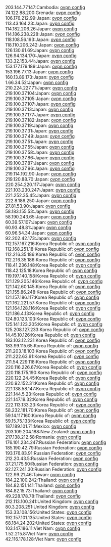 203.144.77.147:Cambodia: [ovpn config](vpn/203_144_77_147.ovpn)  
74.122.88.200:Grenada: [ovpn config](vpn/74_122_88_200.ovpn)  
106.176.212.99:Japan: [ovpn config](vpn/106_176_212_99.ovpn)  
113.43.164.23:Japan: [ovpn config](vpn/113_43_164_23.ovpn)  
114.182.206.26:Japan: [ovpn config](vpn/114_182_206_26.ovpn)  
114.186.238.228:Japan: [ovpn config](vpn/114_186_238_228.ovpn)  
118.108.56.193:Japan: [ovpn config](vpn/118_108_56_193.ovpn)  
118.110.206.242:Japan: [ovpn config](vpn/118_110_206_242.ovpn)  
126.130.61.69:Japan: [ovpn config](vpn/126_130_61_69.ovpn)  
126.94.134.170:Japan: [ovpn config](vpn/126_94_134_170.ovpn)  
133.32.153.44:Japan: [ovpn config](vpn/133_32_153_44.ovpn)  
153.177.179.189:Japan: [ovpn config](vpn/153_177_179_189.ovpn)  
153.196.77.13:Japan: [ovpn config](vpn/153_196_77_13.ovpn)  
160.13.89.173:Japan: [ovpn config](vpn/160_13_89_173.ovpn)  
1.66.34.52:Japan: [ovpn config](vpn/1_66_34_52.ovpn)  
210.224.227.71:Japan: [ovpn config](vpn/210_224_227_71.ovpn)  
219.100.37.104:Japan: [ovpn config](vpn/219_100_37_104.ovpn)  
219.100.37.105:Japan: [ovpn config](vpn/219_100_37_105.ovpn)  
219.100.37.107:Japan: [ovpn config](vpn/219_100_37_107.ovpn)  
219.100.37.13:Japan: [ovpn config](vpn/219_100_37_13.ovpn)  
219.100.37.177:Japan: [ovpn config](vpn/219_100_37_177.ovpn)  
219.100.37.182:Japan: [ovpn config](vpn/219_100_37_182.ovpn)  
219.100.37.19:Japan: [ovpn config](vpn/219_100_37_19.ovpn)  
219.100.37.31:Japan: [ovpn config](vpn/219_100_37_31.ovpn)  
219.100.37.49:Japan: [ovpn config](vpn/219_100_37_49.ovpn)  
219.100.37.51:Japan: [ovpn config](vpn/219_100_37_51.ovpn)  
219.100.37.55:Japan: [ovpn config](vpn/219_100_37_55.ovpn)  
219.100.37.58:Japan: [ovpn config](vpn/219_100_37_58.ovpn)  
219.100.37.86:Japan: [ovpn config](vpn/219_100_37_86.ovpn)  
219.100.37.87:Japan: [ovpn config](vpn/219_100_37_87.ovpn)  
219.100.37.96:Japan: [ovpn config](vpn/219_100_37_96.ovpn)  
219.114.192.90:Japan: [ovpn config](vpn/219_114_192_90.ovpn)  
219.120.88.70:Japan: [ovpn config](vpn/219_120_88_70.ovpn)  
220.254.220.117:Japan: [ovpn config](vpn/220_254_220_117.ovpn)  
221.103.230.247:Japan: [ovpn config](vpn/221_103_230_247.ovpn)  
221.252.35.45:Japan: [ovpn config](vpn/221_252_35_45.ovpn)  
222.8.186.250:Japan: [ovpn config](vpn/222_8_186_250.ovpn)  
27.81.53.90:Japan: [ovpn config](vpn/27_81_53_90.ovpn)  
58.183.155.53:Japan: [ovpn config](vpn/58_183_155_53.ovpn)  
58.190.243.65:Japan: [ovpn config](vpn/58_190_243_65.ovpn)  
60.39.57.107:Japan: [ovpn config](vpn/60_39_57_107.ovpn)  
60.93.48.81:Japan: [ovpn config](vpn/60_93_48_81.ovpn)  
60.96.54.34:Japan: [ovpn config](vpn/60_96_54_34.ovpn)  
92.202.42.173:Japan: [ovpn config](vpn/92_202_42_173.ovpn)  
112.157.167.216:Korea Republic of: [ovpn config](vpn/112_157_167_216.ovpn)  
112.168.251.18:Korea Republic of: [ovpn config](vpn/112_168_251_18.ovpn)  
112.216.35.186:Korea Republic of: [ovpn config](vpn/112_216_35_186.ovpn)  
112.216.35.186:Korea Republic of: [ovpn config](vpn/112_216_35_186.ovpn)  
118.41.236.148:Korea Republic of: [ovpn config](vpn/118_41_236_148.ovpn)  
118.42.125.18:Korea Republic of: [ovpn config](vpn/118_42_125_18.ovpn)  
119.197.140.158:Korea Republic of: [ovpn config](vpn/119_197_140_158.ovpn)  
121.129.205.146:Korea Republic of: [ovpn config](vpn/121_129_205_146.ovpn)  
121.142.60.145:Korea Republic of: [ovpn config](vpn/121_142_60_145.ovpn)  
121.155.86.248:Korea Republic of: [ovpn config](vpn/121_155_86_248.ovpn)  
121.157.186.117:Korea Republic of: [ovpn config](vpn/121_157_186_117.ovpn)  
121.162.221.57:Korea Republic of: [ovpn config](vpn/121_162_221_57.ovpn)  
121.164.128.116:Korea Republic of: [ovpn config](vpn/121_164_128_116.ovpn)  
121.186.4.13:Korea Republic of: [ovpn config](vpn/121_186_4_13.ovpn)  
124.80.123.103:Korea Republic of: [ovpn config](vpn/124_80_123_103.ovpn)  
125.141.123.205:Korea Republic of: [ovpn config](vpn/125_141_123_205.ovpn)  
125.208.127.233:Korea Republic of: [ovpn config](vpn/125_208_127_233.ovpn)  
14.45.10.126:Korea Republic of: [ovpn config](vpn/14_45_10_126.ovpn)  
183.103.12.231:Korea Republic of: [ovpn config](vpn/183_103_12_231.ovpn)  
183.99.115.65:Korea Republic of: [ovpn config](vpn/183_99_115_65.ovpn)  
211.203.18.103:Korea Republic of: [ovpn config](vpn/211_203_18_103.ovpn)  
211.222.63.91:Korea Republic of: [ovpn config](vpn/211_222_63_91.ovpn)  
211.54.229.118:Korea Republic of: [ovpn config](vpn/211_54_229_118.ovpn)  
220.116.226.67:Korea Republic of: [ovpn config](vpn/220_116_226_67.ovpn)  
220.118.175.190:Korea Republic of: [ovpn config](vpn/220_118_175_190.ovpn)  
220.122.24.45:Korea Republic of: [ovpn config](vpn/220_122_24_45.ovpn)  
220.92.152.31:Korea Republic of: [ovpn config](vpn/220_92_152_31.ovpn)  
221.138.58.147:Korea Republic of: [ovpn config](vpn/221_138_58_147.ovpn)  
221.144.5.23:Korea Republic of: [ovpn config](vpn/221_144_5_23.ovpn)  
221.147.19.32:Korea Republic of: [ovpn config](vpn/221_147_19_32.ovpn)  
222.113.133.23:Korea Republic of: [ovpn config](vpn/222_113_133_23.ovpn)  
58.232.181.70:Korea Republic of: [ovpn config](vpn/58_232_181_70.ovpn)  
59.14.117.160:Korea Republic of: [ovpn config](vpn/59_14_117_160.ovpn)  
59.15.75.133:Korea Republic of: [ovpn config](vpn/59_15_75_133.ovpn)  
187.189.101.71:Mexico: [ovpn config](vpn/187_189_101_71.ovpn)  
203.109.204.188:New Zealand: [ovpn config](vpn/203_109_204_188.ovpn)  
217.138.212.58:Romania: [ovpn config](vpn/217_138_212_58.ovpn)  
176.101.234.247:Russian Federation: [ovpn config](vpn/176_101_234_247.ovpn)  
185.190.42.79:Russian Federation: [ovpn config](vpn/185_190_42_79.ovpn)  
193.176.83.91:Russian Federation: [ovpn config](vpn/193_176_83_91.ovpn)  
212.20.43.5:Russian Federation: [ovpn config](vpn/212_20_43_5.ovpn)  
37.21.175.50:Russian Federation: [ovpn config](vpn/37_21_175_50.ovpn)  
92.127.241.30:Russian Federation: [ovpn config](vpn/92_127_241_30.ovpn)  
122.99.21.46:Taiwan: [ovpn config](vpn/122_99_21_46.ovpn)  
184.22.100.242:Thailand: [ovpn config](vpn/184_22_100_242.ovpn)  
184.82.151.141:Thailand: [ovpn config](vpn/184_82_151_141.ovpn)  
184.82.15.73:Thailand: [ovpn config](vpn/184_82_15_73.ovpn)  
49.228.178.78:Thailand: [ovpn config](vpn/49_228_178_78.ovpn)  
212.113.100.241:United Kingdom: [ovpn config](vpn/212_113_100_241.ovpn)  
80.3.208.251:United Kingdom: [ovpn config](vpn/80_3_208_251.ovpn)  
153.33.108.156:United States: [ovpn config](vpn/153_33_108_156.ovpn)  
192.157.101.135:United States: [ovpn config](vpn/192_157_101_135.ovpn)  
68.184.24.202:United States: [ovpn config](vpn/68_184_24_202.ovpn)  
103.147.186.11:Viet Nam: [ovpn config](vpn/103_147_186_11.ovpn)  
1.52.215.8:Viet Nam: [ovpn config](vpn/1_52_215_8.ovpn)  
42.116.178.128:Viet Nam: [ovpn config](vpn/42_116_178_128.ovpn)  
